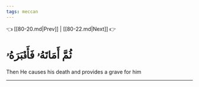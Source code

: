 ```yaml
---
tags: meccan
---
```


👈 [[80-20.md|Prev]] | [[80-22.md|Next]] 👉

# ثُمَّ أَمَاتَهُۥ فَأَقۡبَرَهُۥ

Then He causes his death and provides a grave for him

---

